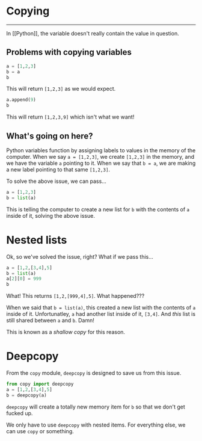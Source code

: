 # Copying

---
In [[Python]], the variable doesn't really contain the value in question. 

## Problems with copying variables
```python
a = [1,2,3]
b = a
b
```

This will return `[1,2,3]` as we would expect. 

```python
a.append(9)
b
```

This will return `[1,2,3,9]` which isn't what we want!

## What's going on here?
Python variables function by assigning labels to values in the memory of the computer. When we say `a = [1,2,3]`, we create `[1,2,3]` in the memory, and we have the variable `a` pointing to it. When we say that `b = a`, we are making a new label pointing to that same `[1,2,3]`. 

To solve the above issue, we can pass...

```python
a = [1,2,3]
b = list(a)
```

This is telling the computer to create a new list for `b` with the contents of `a` inside of it, solving the above issue. 

# Nested lists
Ok, so we've solved the issue, right? What if we pass this...

```python
a = [1,2,[3,4],5]
b = list(a)
a[2][0] = 999
b
```

What! This returns `[1,2,[999,4],5]`. What happened???

When we said that `b = list(a)`, this created a new list with the contents of `a` inside of it. Unfortunatley, `a` had another list inside of it, `[3,4]`. And *this* list is still shared between `a` and `b`. Damn!

This is known as a *shallow copy* for this reason. 

# Deepcopy
From the `copy` module, `deepcopy` is designed to save us from this issue. 

```python
from copy import deepcopy
a = [1,2,[3,4],5]
b = deepcopy(a)
```

`deepcopy` will create a totally new memory item for `b` so that we don't get fucked up.

We only have to use `deepcopy` with nested items. For everything else, we can use `copy` or something. 